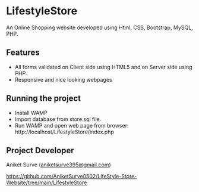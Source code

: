 # LifestyleStore
An Online Shopping website developed using Html, CSS, Bootstrap, MySQL, PHP.<br>


Features
--------

* All forms validated on Client side using HTML5 and on Server side using PHP.
* Responsive and nice looking webpages 

Running the project 
-------------------

* Install WAMP
* Import database from store.sql file.
* Run WAMP and open web page from browser: http://localhost/LifestyleStore/index.php

Project Developer
----------------
Aniket Surve (aniketsurve395@gmail.com)



https://github.com/AniketSurve0502/LifeStyle-Store-Website/tree/main/LifestyleStore
